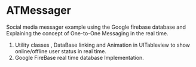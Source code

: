 # ATMessager
Social media messager example using the Google firebase database and Explaining the concept of One-to-One Messaging in the real time.

1. Utility classes , DataBase linking and Animation in UITableview to show online/offline user status in real time.
2. Google FireBase real time database Implementation.
